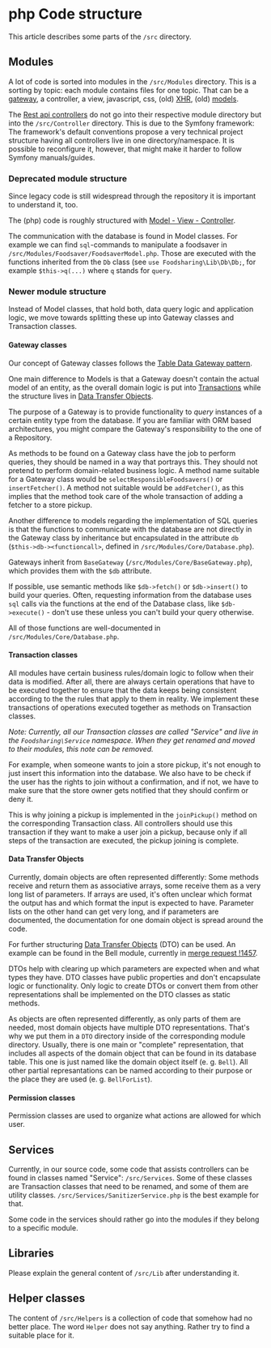 # php Code structure
This article describes some parts of the `/src` directory.

## Modules

A lot of code is sorted into modules in the `/src/Modules` directory.
This is a sorting by topic: each module contains files for one topic.
That can be a [gateway](#gateway-classes),
a controller, a view, javascript, css, (old) [XHR](requests.md#xhr),
(old) [models](#deprecated-code-structure).

The [Rest api controllers](requests.md#rest-api) do not go into
their respective module directory but into the `/src/Controller`
directory. This is due to the Symfony framework: The framework's
default conventions propose a very technical project structure
having all controllers live in one directory/namespace. It is
possible to reconfigure it, however, that might make it harder
to follow Symfony manuals/guides. 


### Deprecated module structure

Since legacy code is still widespread through the repository it is important to understand it, too.

The (php) code is roughly structured with [Model - View - Controller](https://en.wikipedia.org/wiki/Model%E2%80%93view%E2%80%93controller).

The communication with the database is found in Model classes.
For example we can find `sql`-commands to manipulate a foodsaver in `/src/Modules/Foodsaver/FoodsaverModel.php`.
Those are executed with the functions inherited from the `Db` class (see `use Foodsharing\Lib\Db\Db;`, for example `$this->q(...)` where `q` stands for `query`.

### Newer module structure

Instead of Model classes, that hold both, data query logic and application logic, we move towards splitting these up
into Gateway classes and Transaction classes.

#### Gateway classes

Our concept of Gateway classes follows the [Table Data Gateway pattern](https://www.martinfowler.com/eaaCatalog/tableDataGateway.html).

One main difference to Models is that a Gateway doesn't contain the actual model of an entity, as the overall
domain logic is put into [Transactions](#transaction-classes) while the structure lives in [Data Transfer Objects](#data-transfer-objects).

The purpose of a Gateway is to provide functionality to *query* instances of a certain entity type from the database. If
you are familiar with ORM based architectures, you might compare the Gateway's responsibility to the one of a
Repository.

As methods to be found on a Gateway class have the job to perform queries, they should be named in a way that
portrays this. They should not pretend to perform domain-related business logic. A method name suitable for a
Gateway class would be `selectResponsibleFoodsavers()` or `insertFetcher()`. A method not suitable would be
`addFetcher()`, as this implies that the method took care of the whole transaction of adding a fetcher to a store
pickup.

Another difference to models regarding the implementation of SQL queries is that the functions to communicate with the
database are not directly in the Gateway class by inheritance but encapsulated in the attribute 
`db` (`$this->db-><functioncall>`, defined in `/src/Modules/Core/Database.php`).

Gateways inherit from `BaseGateway` (`/src/Modules/Core/BaseGateway.php`), which provides them with the `$db` attribute.

If possible, use semantic methods like `$db->fetch()` or `$db->insert()` to build your queries.
Often, requesting information from the database uses `sql` calls via the functions at the end of the Database class, like
`$db->execute()` - don't use these unless you can't build your query otherwise.

All of those functions are well-documented in `/src/Modules/Core/Database.php`.

#### Transaction classes

All modules have certain business rules/domain logic to follow when their data is modified. After all, there are always
certain operations that have to be executed together to ensure that the data keeps being consistent according to the
the rules that apply to them in reality. We implement these transactions of operations executed together as methods on
Transaction classes. 

*Note: Currently, all our Transaction classes are called "Service" and live in the `Foodsharing\Service` 
namespace. When they get renamed and moved to their modules, this note can be removed.* 

For example, when someone wants to join a store pickup, it's not enough to just insert this information into the
database. We also have to be check if the user has the rights to join without a confirmation, and if not, we have to
make sure that the store owner gets notified that they should confirm or deny it.

This is why joining a pickup is implemented in the `joinPickup()` method on the corresponding Transaction class. All
controllers should use this transaction if they want to make a user join a pickup, because only if all steps of the
transaction are executed, the pickup joining is complete. 

#### Data Transfer Objects

Currently, domain objects are often represented differently: Some methods receive and return them as associative arrays,
some receive them as a very long list of parameters. If arrays are used, it's often unclear which format the output has
and which format the input is expected to have. Parameter lists on the other hand can get very long, and if parameters
are documented, the documentation for one domain object is spread around the code. 

For further structuring  [Data Transfer Objects](https://en.wikipedia.org/wiki/Data_transfer_object) (DTO) can be used. 
An example can be found in the Bell module, currently in [merge request !1457](https://gitlab.com/foodsharing-dev/foodsharing/-/merge_requests/1457). 

DTOs help with clearing up which parameters are expected when and what types they have. DTO classes have public
properties and don't encapsulate logic or functionality. Only logic to create DTOs or convert them from other
representations shall be implemented on the DTO classes as static methods.

As objects are often represented differently, as only parts of them are needed, most domain objects have multiple DTO
representations. That's why we put them in a `DTO` directory inside of the corresponding module directory. Usually,
there is one main or "complete" representation, that includes all aspects of the domain object that can be found in its
database table. This one is just named like the domain object itself (e. g. `Bell`). All other partial represantations
can be named according to their purpose or the place they are used (e. g. `BellForList`).

#### Permission classes

Permission classes are used to organize what actions are allowed for which user.

## Services

Currently, in our source code, some code that assists controllers can be found 
in classes named "Service": `/src/Services`.
Some of these classes are Transaction classes that need to be renamed, and some
of them are utility classes. `/src/Services/SanitizerService.php` is the best
example for that.

Some code in the services should rather go into the modules if they
belong to a specific module.

## Libraries

Please explain the general content of `/src/Lib` after understanding it.

## Helper classes

The content of `/src/Helpers` is a collection of code that
somehow had no better place. The word `Helper` does not say anything.
Rather try to find a suitable place for it.

